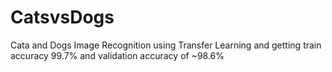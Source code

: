# CatsvsDogs
Cata and Dogs Image Recognition using Transfer Learning and getting train accuracy 99.7% and validation accuracy of ~98.6%
